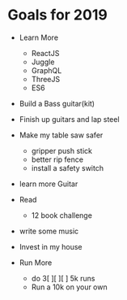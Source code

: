 # Goals for 2019
- Learn More  
  - ReactJS  
  - Juggle  
  - GraphQL
  - ThreeJS   
  - ES6

- Build a Bass guitar(kit)
- Finish up guitars and lap steel
- Make my table saw safer
  - gripper push stick
  - better rip fence
  - install a safety switch
- learn more Guitar
- Read  
  - 12 book challenge  
- write some music  
- Invest in my house  
- Run More
  - do 3[ ][ ][ ] 5k runs
  - Run a 10k on your own
